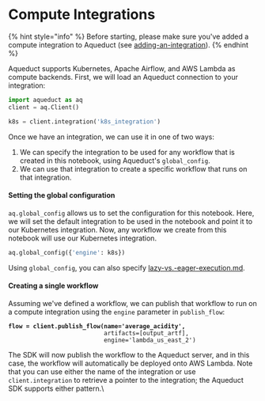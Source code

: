 # Compute Integrations

{% hint style="info" %}
Before starting, please make sure you've added a compute integration to Aqueduct (see [adding-an-integration](../adding-an-integration/ "mention")).&#x20;
{% endhint %}

Aqueduct supports Kubernetes, Apache Airflow, and AWS Lambda as compute backends. First, we will load an Aqueduct connection to your integration:

```python
import aqueduct as aq
client = aq.Client()

k8s = client.integration('k8s_integration')
```

Once we have an integration, we can use it in one of two ways:

1. We can specify the integration to be used for any workflow that is created in this notebook, using Aqueduct's `global_config`.&#x20;
2. We can use that integration to create a specific workflow that runs on that integration.

#### Setting the global configuration

`aq.global_config` allows us to set the configuration for this notebook. Here, we will set the default integration to be used in the notebook and point it to our Kubernetes integration. Now, any workflow we create from this notebook will use our Kubernetes integration.

```python
aq.global_config({'engine': k8s})
```

Using `global_config`, you can also specify [lazy-vs.-eager-execution.md](../../operators/lazy-vs.-eager-execution.md "mention").

#### Creating a single workflow

Assuming we've defined a workflow, we can publish that workflow to run on a compute integration using the `engine` parameter in `publish_flow`:

<pre class="language-python"><code class="lang-python"><strong>flow = client.publish_flow(name='average_acidity', 
</strong>                           artifacts=[output_artf],
                           engine='lambda_us_east_2')</code></pre>

The SDK will now publish the workflow to the Aqueduct server, and in this case, the workflow will automatically be deployed onto AWS Lambda. Note that you can use either the name of the integration or use `client.integration` to retrieve a pointer to the integration; the Aqueduct SDK supports either pattern.\
